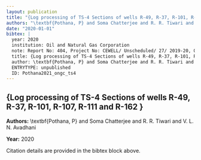 ```yaml
---
layout: publication
title: "{Log processing of TS-4 Sections of wells R-49, R-37, R-101, R-107, R-111 and R-162  }"
authors: "\textbf{Pothana, P} and Soma Chatterjee and R. R. Tiwari and V. L. N. Avadhani"
date: "2020-01-01"
bibtex: |
  year: 2020
  institution: Oil and Natural Gas Corporation
  note: Report No: 404, Project No: CEWELL/ Unscheduled/ 27/ 2019-20, Oil and Natural Gas Corporation
  title: {Log processing of TS-4 Sections of wells R-49, R-37, R-101, R-107, R-111 and R-162  }
  author: \textbf{Pothana, P} and Soma Chatterjee and R. R. Tiwari and V. L. N. Avadhani
  ENTRYTYPE: unpublished
  ID: Pothana2021_ongc_ts4
---
```


## {Log processing of TS-4 Sections of wells R-49, R-37, R-101, R-107, R-111 and R-162  }

**Authors:** \textbf{Pothana, P} and Soma Chatterjee and R. R. Tiwari and V. L. N. Avadhani

**Year:** 2020

Citation details are provided in the bibtex block above.
